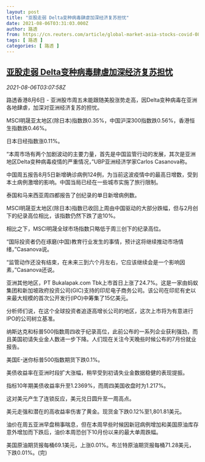 ```yaml
---
layout: post
title: "亚股走弱 Delta变种病毒肆虐加深经济复苏担忧"
date: 2021-08-06T03:31:03.000Z
author: 路透
from: https://cn.reuters.com/article/global-market-asia-stocks-covid-0806-idCNKBS2F709C
tags: [ 路透 ]
categories: [ 路透 ]
---
```

<!--1628220663000-->
[亚股走弱 Delta变种病毒肆虐加深经济复苏担忧](https://cn.reuters.com/article/global-market-asia-stocks-covid-0806-idCNKBS2F709C)
------

<div>
<div><i>2021-08-06T03:07:58Z</i></div><p>路透香港8月6日 - 亚洲股市周五未能跟随美股涨势走高，因Delta变种病毒在亚洲各地肆虐，加深对亚洲经济复苏的担忧。</p><p>MSCI明晟亚太地区(除日本)指数跌0.35%，中国沪深300指数跌0.56%，香港恒生指数跌0.46%。</p><p>日本日经指数涨0.11%。</p><p>“本周市场有两个加剧波动的主要力量，首先是中国监管行动的发展，其次是亚洲地区Delta变种病毒疫情的严重情况，”UBP亚洲经济学家Carlos Casanova称。</p><p>中国周五报告8月5日新增确诊病例124例，为当前这波疫情中的最高日增数，受到本土病例激增的影响。中国当局已经在一些城市实施了旅行限制。</p><p>泰国和马来西亚周四都报告了创纪录的单日新增病例数。</p><p>MSCI明晟亚太地区(除日本)指数已收回上周由中国驱动的大部分跌幅，但与2月创下的纪录高位相比，该指数仍然下跌了逾10%。</p><p>相比之下，MSCI明晟全球市场指数只略低于周三创下的纪录高位。</p><p>“国际投资者仍在琢磨(中国)教育行业发生的事情，预计这将继续推动市场情绪，”Casanova说。</p><p>“监管动作还没有结束，在未来三到六个月左右，它应该继续会是一个影响因素，”Casanova还说。</p><p>亚洲其他地区，PT Bukalapak.com Tbk上市首日上涨了24.7%。这是一家由蚂蚁集团和新加坡政府投资公司(GIC)支持的印尼电子商务公司。该公司在印尼有史以来最大规模的首次公开发行(IPO)中筹集了15亿美元。</p><p>分析师们说，在这个全球投资者追逐高增长公司的地区，这次上市将为有意进行IPO的公司树立基准。</p><p>纳斯达克和标普500指数周四收于纪录高位，此前公布的一系列企业获利强劲，而且美国初请失业金人数进一步下降。人们现在关注今天晚些时候公布的7月份就业报告。</p><p>美国E-迷你标普500指数期货下跌0.1%。</p><p>美债收益率在亚洲时段扩大涨幅，稍早受到初请失业金数据稳健的表现提振。</p><p>指标10年期美债收益率升至1.2369%，而周四美国收盘时为1.217%。</p><p>这对美元产生了连锁反应，美元兑日圆升至一周高点。</p><p>美元走强和潜在的高收益率伤害了黄金。现货金下跌0.12%至1,801.81美元。</p><p>油价在周五亚洲早盘稍事喘息，但在本周早些时候因新冠病例增加和美国原油库存意外增加而下跌后，油价本周恐创下10月份以来的最大单周跌幅。</p><p>美国原油期货报每桶69.1美元，上涨0.01%。布兰特原油期货报每桶71.28美元，下跌0.01%。(完)</p>
</div>
